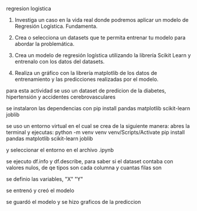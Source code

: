 regresion logistica

1. Investiga un caso en la vida real donde podremos aplicar un modelo de Regresión Logística. Fundamenta.

2. Crea o selecciona un datasets que te permita entrenar tu modelo para abordar la problemática.

3. Crea un modelo de regresión logística utilizando la librería Scikit Learn y entrenalo con los datos del datasets.

4. Realiza un gráfico con la librería matplotlib de los datos de entrenamiento y las predicciones realizadas por el modelo.

para esta actividad se uso un dataset de predicion de la diabetes, hipertensión y accidentes cerebrovasculares

se instalaron las dependencias con pip install pandas matplotlib scikit-learn joblib

se uso un entorno virtual en el cual se crea de la siguiente manera: 
abres la terminal y ejecutas:
python -m venv venv
venv/Scripts/Activate
pip install pandas matplotlib scikit-learn joblib

y seleccionar el entorno en el archivo .ipynb

se ejecuto 
df.info y df.describe, para saber si el dataset contaba con valores nulos, de qe tipos son cada columna y cuantas filas son

se definio las variables, "X" "Y"

se entrenó y creó el modelo

se guardó el modelo y se hizo graficos de la prediccion